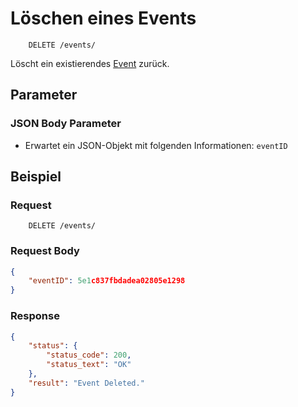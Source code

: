 # Löschen eines Events
```
    DELETE /events/
```
Löscht ein existierendes [Event](https://github.com/Inf166/GDW1920_Mai_Dahlke_Inci/blob/master/Dokumente/Dokumentation/events/README.md) zurück.

## Parameter
### JSON Body Parameter
* Erwartet ein JSON-Objekt mit folgenden Informationen: `eventID`

## Beispiel
### Request
```
    DELETE /events/
```
### Request Body
```json
{
	"eventID": 5e1c837fbdadea02805e1298
}
```

### Response
```json
{
	"status": {
		"status_code": 200,
		"status_text": "OK"
	},
	"result": "Event Deleted."
}
```